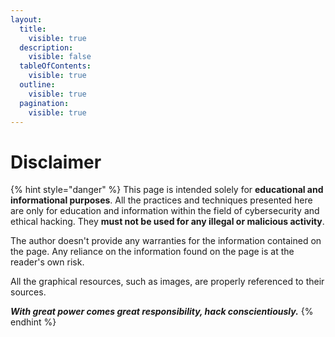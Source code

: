 ```yaml
---
layout:
  title:
    visible: true
  description:
    visible: false
  tableOfContents:
    visible: true
  outline:
    visible: true
  pagination:
    visible: true
---
```


# Disclaimer

{% hint style="danger" %}
This page is intended solely for **educational and informational purposes**. All the practices and techniques presented here are only for education and information within the field of cybersecurity and ethical hacking. They **must not be used for any illegal or malicious activity**.

The author doesn't provide any warranties for the information contained on the page. Any reliance on the information found on the page is at the reader's own risk.

All the graphical resources, such as images, are properly referenced to their sources.

_**With great power comes great responsibility, hack conscientiously.**_
{% endhint %}
